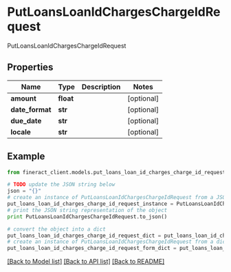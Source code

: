 # PutLoansLoanIdChargesChargeIdRequest

 PutLoansLoanIdChargesChargeIdRequest

## Properties

Name | Type | Description | Notes
------------ | ------------- | ------------- | -------------
**amount** | **float** |  | [optional] 
**date_format** | **str** |  | [optional] 
**due_date** | **str** |  | [optional] 
**locale** | **str** |  | [optional] 

## Example

```python
from fineract_client.models.put_loans_loan_id_charges_charge_id_request import PutLoansLoanIdChargesChargeIdRequest

# TODO update the JSON string below
json = "{}"
# create an instance of PutLoansLoanIdChargesChargeIdRequest from a JSON string
put_loans_loan_id_charges_charge_id_request_instance = PutLoansLoanIdChargesChargeIdRequest.from_json(json)
# print the JSON string representation of the object
print PutLoansLoanIdChargesChargeIdRequest.to_json()

# convert the object into a dict
put_loans_loan_id_charges_charge_id_request_dict = put_loans_loan_id_charges_charge_id_request_instance.to_dict()
# create an instance of PutLoansLoanIdChargesChargeIdRequest from a dict
put_loans_loan_id_charges_charge_id_request_form_dict = put_loans_loan_id_charges_charge_id_request.from_dict(put_loans_loan_id_charges_charge_id_request_dict)
```
[[Back to Model list]](../README.md#documentation-for-models) [[Back to API list]](../README.md#documentation-for-api-endpoints) [[Back to README]](../README.md)


